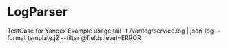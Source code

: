 # LogParser
TestCase for Yandex
Example usage
tail -f /var/log/service.log | json-log --format template.j2 --filter @fields.level=ERROR
